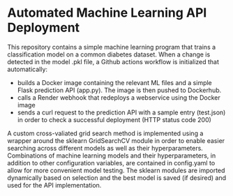 # Automated Machine Learning API Deployment #

This repository contains a simple machine learning program that trains a classification model on a common diabetes dataset. 
When a change is detected in the model .pkl file, a Github actions workflow is initialized that automatically:

- builds a Docker image containing the relevant ML files and a simple Flask prediction API (app.py). The image is then pushed to Dockerhub.
- calls a Render webhook that redeploys a webservice using the Docker image
- sends a curl request to the prediction API with a sample entry (test.json) in order to check a successful deployment (HTTP status code 200)  
  
  
  


A custom cross-valiated grid search method is implemented using a wrapper around the sklearn GridSearchCV module in order to enable easier searching across different models as well as their hyperparameters. 
Combinations of machine learning models and their hyperparameters, in addition to other configuration variables, are contained in config.yaml to allow for more convenient model testing. The sklearn modules are imported 
dynamically based on selection and the best model is saved (if desired) and used for the API implementation. 
